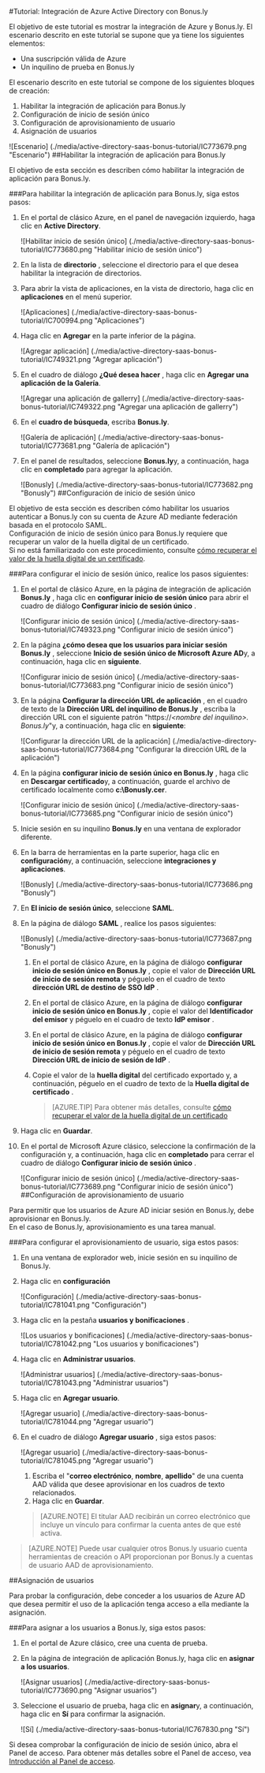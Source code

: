 <properties 
    pageTitle="Tutorial: Integración de Azure Active Directory con Bonus.ly | Microsoft Azure" 
    description="Aprenda a usar Bonus.ly con Azure Active Directory para habilitar el inicio de sesión único, aprovisionamiento automatizado y mucho más." 
    services="active-directory" 
    authors="jeevansd"  
    documentationCenter="na" 
    manager="femila"/>
<tags 
    ms.service="active-directory" 
    ms.devlang="na" 
    ms.topic="article" 
    ms.tgt_pltfrm="na" 
    ms.workload="identity" 
    ms.date="09/29/2016" 
    ms.author="jeedes" />

#<a name="tutorial-azure-active-directory-integration-with-bonusly"></a>Tutorial: Integración de Azure Active Directory con Bonus.ly

El objetivo de este tutorial es mostrar la integración de Azure y Bonus.ly. El escenario descrito en este tutorial se supone que ya tiene los siguientes elementos:

-   Una suscripción válida de Azure
-   Un inquilino de prueba en Bonus.ly

El escenario descrito en este tutorial se compone de los siguientes bloques de creación:

1.  Habilitar la integración de aplicación para Bonus.ly
2.  Configuración de inicio de sesión único
3.  Configuración de aprovisionamiento de usuario
4.  Asignación de usuarios

![Escenario] (./media/active-directory-saas-bonus-tutorial/IC773679.png "Escenario")
##<a name="enabling-the-application-integration-for-bonusly"></a>Habilitar la integración de aplicación para Bonus.ly

El objetivo de esta sección es describen cómo habilitar la integración de aplicación para Bonus.ly.

###<a name="to-enable-the-application-integration-for-bonusly-perform-the-following-steps"></a>Para habilitar la integración de aplicación para Bonus.ly, siga estos pasos:

1.  En el portal de clásico Azure, en el panel de navegación izquierdo, haga clic en **Active Directory**.

    ![Habilitar inicio de sesión único] (./media/active-directory-saas-bonus-tutorial/IC773680.png "Habilitar inicio de sesión único")

2.  En la lista de **directorio** , seleccione el directorio para el que desea habilitar la integración de directorios.

3.  Para abrir la vista de aplicaciones, en la vista de directorio, haga clic en **aplicaciones** en el menú superior.

    ![Aplicaciones] (./media/active-directory-saas-bonus-tutorial/IC700994.png "Aplicaciones")

4.  Haga clic en **Agregar** en la parte inferior de la página.

    ![Agregar aplicación] (./media/active-directory-saas-bonus-tutorial/IC749321.png "Agregar aplicación")

5.  En el cuadro de diálogo **¿Qué desea hacer** , haga clic en **Agregar una aplicación de la Galería**.

    ![Agregar una aplicación de gallerry] (./media/active-directory-saas-bonus-tutorial/IC749322.png "Agregar una aplicación de gallerry")

6.  En el **cuadro de búsqueda**, escriba **Bonus.ly**.

    ![Galería de aplicación] (./media/active-directory-saas-bonus-tutorial/IC773681.png "Galería de aplicación")

7.  En el panel de resultados, seleccione **Bonus.ly**y, a continuación, haga clic en **completado** para agregar la aplicación.

    ![Bonusly] (./media/active-directory-saas-bonus-tutorial/IC773682.png "Bonusly")
##<a name="configuring-single-sign-on"></a>Configuración de inicio de sesión único

El objetivo de esta sección es describen cómo habilitar los usuarios autenticar a Bonus.ly con su cuenta de Azure AD mediante federación basada en el protocolo SAML.  
Configuración de inicio de sesión único para Bonus.ly requiere que recuperar un valor de la huella digital de un certificado.  
Si no está familiarizado con este procedimiento, consulte [cómo recuperar el valor de la huella digital de un certificado](http://youtu.be/YKQF266SAxI).

###<a name="to-configure-single-sign-on-perform-the-following-steps"></a>Para configurar el inicio de sesión único, realice los pasos siguientes:

1.  En el portal de clásico Azure, en la página de integración de aplicación **Bonus.ly** , haga clic en **configurar inicio de sesión único** para abrir el cuadro de diálogo **Configurar inicio de sesión único** .

    ![Configurar inicio de sesión único] (./media/active-directory-saas-bonus-tutorial/IC749323.png "Configurar inicio de sesión único")

2.  En la página **¿cómo desea que los usuarios para iniciar sesión Bonus.ly** , seleccione **Inicio de sesión único de Microsoft Azure AD**y, a continuación, haga clic en **siguiente**.

    ![Configurar inicio de sesión único] (./media/active-directory-saas-bonus-tutorial/IC773683.png "Configurar inicio de sesión único")

3.  En la página **Configurar la dirección URL de aplicación** , en el cuadro de texto de la **Dirección URL del inquilino de Bonus.ly** , escriba la dirección URL con el siguiente patrón "https://*\<nombre del inquilino\>. Bonus.ly*"y, a continuación, haga clic en **siguiente**: 

    ![Configurar la dirección URL de la aplicación] (./media/active-directory-saas-bonus-tutorial/IC773684.png "Configurar la dirección URL de la aplicación")

4.  En la página **configurar inicio de sesión único en Bonus.ly** , haga clic en **Descargar certificado**y, a continuación, guarde el archivo de certificado localmente como **c:\\Bonusly.cer**.

    ![Configurar inicio de sesión único] (./media/active-directory-saas-bonus-tutorial/IC773685.png "Configurar inicio de sesión único")

5.  Inicie sesión en su inquilino **Bonus.ly** en una ventana de explorador diferente.

6.  En la barra de herramientas en la parte superior, haga clic en **configuración**y, a continuación, seleccione **integraciones y aplicaciones**.

    ![Bonusly] (./media/active-directory-saas-bonus-tutorial/IC773686.png "Bonusly")

7.  En **El inicio de sesión único**, seleccione **SAML**.

8.  En la página de diálogo **SAML** , realice los pasos siguientes:

    ![Bonusly] (./media/active-directory-saas-bonus-tutorial/IC773687.png "Bonusly")

    1.  En el portal de clásico Azure, en la página de diálogo **configurar inicio de sesión único en Bonus.ly** , copie el valor de **Dirección URL de inicio de sesión remota** y péguelo en el cuadro de texto **dirección URL de destino de SSO IdP** .
    2.  En el portal de clásico Azure, en la página de diálogo **configurar inicio de sesión único en Bonus.ly** , copie el valor del **Identificador del emisor** y péguelo en el cuadro de texto **IdP emisor** .
    3.  En el portal de clásico Azure, en la página de diálogo **configurar inicio de sesión único en Bonus.ly** , copie el valor de **Dirección URL de inicio de sesión remota** y péguelo en el cuadro de texto **Dirección URL de inicio de sesión de IdP** .
    4.  Copie el valor de la **huella digital** del certificado exportado y, a continuación, péguelo en el cuadro de texto de la **Huella digital de certificado** .

        >[AZURE.TIP] Para obtener más detalles, consulte [cómo recuperar el valor de la huella digital de un certificado](http://youtu.be/YKQF266SAxI)

9.  Haga clic en **Guardar**.

10. En el portal de Microsoft Azure clásico, seleccione la confirmación de la configuración y, a continuación, haga clic en **completado** para cerrar el cuadro de diálogo **Configurar inicio de sesión único** .

    ![Configurar inicio de sesión único] (./media/active-directory-saas-bonus-tutorial/IC773689.png "Configurar inicio de sesión único")
##<a name="configuring-user-provisioning"></a>Configuración de aprovisionamiento de usuario

Para permitir que los usuarios de Azure AD iniciar sesión en Bonus.ly, debe aprovisionar en Bonus.ly.  
En el caso de Bonus.ly, aprovisionamiento es una tarea manual.

###<a name="to-configure-user-provisioning-perform-the-following-steps"></a>Para configurar el aprovisionamiento de usuario, siga estos pasos:

1.  En una ventana de explorador web, inicie sesión en su inquilino de Bonus.ly.

2.  Haga clic en **configuración**

    ![Configuración] (./media/active-directory-saas-bonus-tutorial/IC781041.png "Configuración")

3.  Haga clic en la pestaña **usuarios y bonificaciones** .

    ![Los usuarios y bonificaciones] (./media/active-directory-saas-bonus-tutorial/IC781042.png "Los usuarios y bonificaciones")

4.  Haga clic en **Administrar usuarios**.

    ![Administrar usuarios] (./media/active-directory-saas-bonus-tutorial/IC781043.png "Administrar usuarios")

5.  Haga clic en **Agregar usuario**.

    ![Agregar usuario] (./media/active-directory-saas-bonus-tutorial/IC781044.png "Agregar usuario")

6.  En el cuadro de diálogo **Agregar usuario** , siga estos pasos:

    ![Agregar usuario] (./media/active-directory-saas-bonus-tutorial/IC781045.png "Agregar usuario")

    1.  Escriba el "**correo electrónico**, **nombre**, **apellido**" de una cuenta AAD válida que desee aprovisionar en los cuadros de texto relacionados.
    2.  Haga clic en **Guardar**.

    >[AZURE.NOTE] El titular AAD recibirán un correo electrónico que incluye un vínculo para confirmar la cuenta antes de que esté activa.

>[AZURE.NOTE] Puede usar cualquier otros Bonus.ly usuario cuenta herramientas de creación o API proporcionan por Bonus.ly a cuentas de usuario AAD de aprovisionamiento.

##<a name="assigning-users"></a>Asignación de usuarios

Para probar la configuración, debe conceder a los usuarios de Azure AD que desea permitir el uso de la aplicación tenga acceso a ella mediante la asignación.

###<a name="to-assign-users-to-bonusly-perform-the-following-steps"></a>Para asignar a los usuarios a Bonus.ly, siga estos pasos:

1.  En el portal de Azure clásico, cree una cuenta de prueba.

2.  En la página de integración de aplicación Bonus.ly, haga clic en **asignar a los usuarios**.

    ![Asignar usuarios] (./media/active-directory-saas-bonus-tutorial/IC773690.png "Asignar usuarios")

3.  Seleccione el usuario de prueba, haga clic en **asignar**y, a continuación, haga clic en **Sí** para confirmar la asignación.

    ![Sí] (./media/active-directory-saas-bonus-tutorial/IC767830.png "Sí")

Si desea comprobar la configuración de inicio de sesión único, abra el Panel de acceso. Para obtener más detalles sobre el Panel de acceso, vea [Introducción al Panel de acceso](active-directory-saas-access-panel-introduction.md).
